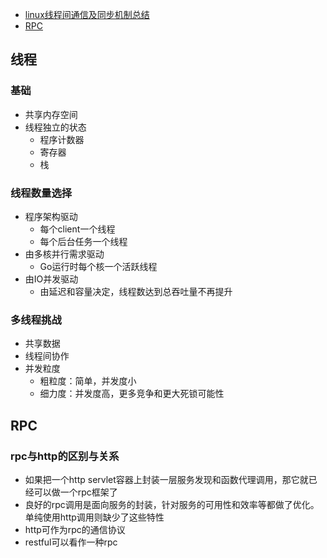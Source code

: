 - [linux线程间通信及同步机制总结](https://blog.csdn.net/a987073381/article/details/52029070)
- [RPC](https://www.ibm.com/support/knowledgecenter/en/ssw_aix_71/com.ibm.aix.progcomc/ch8_rpc.htm)

## 线程

### 基础
- 共享内存空间
- 线程独立的状态
  - 程序计数器
  - 寄存器
  - 栈

### 线程数量选择
- 程序架构驱动
  - 每个client一个线程
  - 每个后台任务一个线程
- 由多核并行需求驱动
  - Go运行时每个核一个活跃线程
- 由IO并发驱动
  - 由延迟和容量决定，线程数达到总吞吐量不再提升

### 多线程挑战
- 共享数据
- 线程间协作
- 并发粒度
  - 粗粒度：简单，并发度小
  - 细力度：并发度高，更多竞争和更大死锁可能性

## RPC

### rpc与http的区别与关系
- 如果把一个http servlet容器上封装一层服务发现和函数代理调用，那它就已经可以做一个rpc框架了
- 良好的rpc调用是面向服务的封装，针对服务的可用性和效率等都做了优化。单纯使用http调用则缺少了这些特性
- http可作为rpc的通信协议
- restful可以看作一种rpc